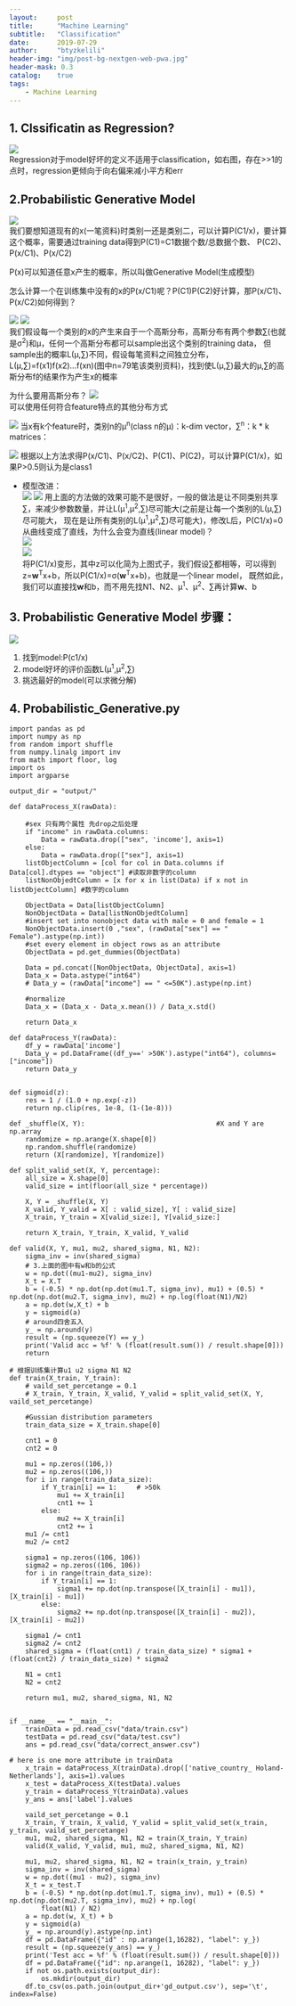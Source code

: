 ```yaml
---
layout:     post
title:      "Machine Learning"
subtitle:   "Classification"
date:       2019-07-29
author:     "btyzkelili"
header-img: "img/post-bg-nextgen-web-pwa.jpg"
header-mask: 0.3
catalog:    true
tags:
    - Machine Learning
---  
```

## 1. Clssificatin as Regression?
![](/img/lhy_ml/c-1.png)  
Regression对于model好坏的定义不适用于classification，如右图，存在>>1的点时，regression更倾向于向右偏来减小平方和err  

## 2.Probabilistic Generative Model
![](/img/lhy_ml/c-2.png)  
我们要想知道现有的x(一笔资料)时类别一还是类别二，可以计算P(C1/x)，要计算这个概率，需要通过training data得到P(C1)=C1数据个数/总数据个数、
P(C2)、P(x/C1)、P(x/C2)  

P(x)可以知道任意x产生的概率，所以叫做Generative Model(生成模型)  

怎么计算一个在训练集中没有的x的P(x/C1)呢？P(C1)P(C2)好计算，那P(x/C1)、P(x/C2)如何得到？

![](/img/lhy_ml/c-3.png)  ![](/img/lhy_ml/c-4.png)  
我们假设每一个类别的x的产生来自于一个高斯分布，高斯分布有两个参数∑(也就是σ<sup>2</sup>)和μ，任何一个高斯分布都可以sample出这个类别的training data，
但sample出的概率L(μ,∑)不同，假设每笔资料之间独立分布，L(μ,∑)=f(x1)f(x2)...f(xn)(图中n=79笔该类别资料)，找到使L(μ,∑)最大的μ,∑的高斯分布f的结果作为产生x的概率

为什么要用高斯分布？
![](/img/lhy_ml/c-10.png)  
可以使用任何符合feature特点的其他分布方式

![](/img/lhy_ml/c-5.png) 
当x有k个feature时，类别n的μ<sup>n</sup>(class n的μ)：k-dim vector，∑<sup>n</sup>：k * k matrices：

![](/img/lhy_ml/c-6.png) 
根据以上方法求得P(x/C1)、P(x/C2)、P(C1)、P(C2)，可以计算P(C1/x)，如果P>0.5则认为是class1

* 模型改进：  
![](/img/lhy_ml/c-7.png) 
![](/img/lhy_ml/c-8.png) 
用上面的方法做的效果可能不是很好，一般的做法是让不同类别共享∑，来减少参数数量，并让L(μ<sup>1</sup>,μ<sup>2</sup>,∑)尽可能大(之前是让每一个类别的L(μ,∑)尽可能大，
现在是让所有类别的L(μ<sup>1</sup>,μ<sup>2</sup>,∑)尽可能大)，修改L后，P(C1/x)=0从曲线变成了直线，为什么会变为直线(linear model)？  
![](/img/lhy_ml/c-11.png)  
![](/img/lhy_ml/c-12.png)  
将P(C1/x)变形，其中z可以化简为上图式子，我们假设∑都相等，可以得到z=**w**<sup>T</sup>x+b，所以P(C1/x)=σ(**w**<sup>T</sup>x+b)，也就是一个linear model，
既然如此，我们可以直接找**w**和b，而不用先找N1、N2、μ<sup>1</sup>、μ<sup>2</sup>、∑再计算**w**、b

## 3. Probabilistic Generative Model 步骤：  
![](/img/lhy_ml/c-9.png) 
1. 找到model:P(c1/x)
2. model好坏的评价函数L(μ<sup>1</sup>,μ<sup>2</sup>,∑)
3. 挑选最好的model(可以求微分解)

## 4. Probabilistic_Generative.py
```python3
import pandas as pd
import numpy as np
from random import shuffle
from numpy.linalg import inv
from math import floor, log
import os
import argparse

output_dir = "output/"

def dataProcess_X(rawData):

    #sex 只有两个属性 先drop之后处理
    if "income" in rawData.columns:
        Data = rawData.drop(["sex", 'income'], axis=1)
    else:
        Data = rawData.drop(["sex"], axis=1)
    listObjectColumn = [col for col in Data.columns if Data[col].dtypes == "object"] #读取非数字的column
    listNonObjedtColumn = [x for x in list(Data) if x not in listObjectColumn] #数字的column

    ObjectData = Data[listObjectColumn]
    NonObjectData = Data[listNonObjedtColumn]
    #insert set into nonobject data with male = 0 and female = 1
    NonObjectData.insert(0 ,"sex", (rawData["sex"] == " Female").astype(np.int))
    #set every element in object rows as an attribute
    ObjectData = pd.get_dummies(ObjectData)

    Data = pd.concat([NonObjectData, ObjectData], axis=1)
    Data_x = Data.astype("int64")
    # Data_y = (rawData["income"] == " <=50K").astype(np.int)

    #normalize
    Data_x = (Data_x - Data_x.mean()) / Data_x.std()

    return Data_x

def dataProcess_Y(rawData):
    df_y = rawData['income']
    Data_y = pd.DataFrame((df_y==' >50K').astype("int64"), columns=["income"])
    return Data_y


def sigmoid(z):
    res = 1 / (1.0 + np.exp(-z))
    return np.clip(res, 1e-8, (1-(1e-8)))

def _shuffle(X, Y):                                 #X and Y are np.array
    randomize = np.arange(X.shape[0])
    np.random.shuffle(randomize)
    return (X[randomize], Y[randomize])

def split_valid_set(X, Y, percentage):
    all_size = X.shape[0]
    valid_size = int(floor(all_size * percentage))

    X, Y = _shuffle(X, Y)
    X_valid, Y_valid = X[ : valid_size], Y[ : valid_size]
    X_train, Y_train = X[valid_size:], Y[valid_size:]

    return X_train, Y_train, X_valid, Y_valid

def valid(X, Y, mu1, mu2, shared_sigma, N1, N2):
    sigma_inv = inv(shared_sigma)
    # 3.上面的图中有w和b的公式
    w = np.dot((mu1-mu2), sigma_inv)
    X_t = X.T
    b = (-0.5) * np.dot(np.dot(mu1.T, sigma_inv), mu1) + (0.5) * np.dot(np.dot(mu2.T, sigma_inv), mu2) + np.log(float(N1)/N2)
    a = np.dot(w,X_t) + b
    y = sigmoid(a)
    # around四舍五入
    y_ = np.around(y)
    result = (np.squeeze(Y) == y_)
    print('Valid acc = %f' % (float(result.sum()) / result.shape[0]))
    return

# 根据训练集计算u1 u2 sigma N1 N2
def train(X_train, Y_train):
    # vaild_set_percetange = 0.1
    # X_train, Y_train, X_valid, Y_valid = split_valid_set(X, Y, vaild_set_percetange)

    #Gussian distribution parameters
    train_data_size = X_train.shape[0]

    cnt1 = 0
    cnt2 = 0

    mu1 = np.zeros((106,))
    mu2 = np.zeros((106,))
    for i in range(train_data_size):
        if Y_train[i] == 1:     # >50k
            mu1 += X_train[i]
            cnt1 += 1
        else:
            mu2 += X_train[i]
            cnt2 += 1
    mu1 /= cnt1
    mu2 /= cnt2

    sigma1 = np.zeros((106, 106))
    sigma2 = np.zeros((106, 106))
    for i in range(train_data_size):
        if Y_train[i] == 1:
            sigma1 += np.dot(np.transpose([X_train[i] - mu1]), [X_train[i] - mu1])
        else:
            sigma2 += np.dot(np.transpose([X_train[i] - mu2]), [X_train[i] - mu2])

    sigma1 /= cnt1
    sigma2 /= cnt2
    shared_sigma = (float(cnt1) / train_data_size) * sigma1 + (float(cnt2) / train_data_size) * sigma2

    N1 = cnt1
    N2 = cnt2

    return mu1, mu2, shared_sigma, N1, N2


if __name__ == "__main__":
    trainData = pd.read_csv("data/train.csv")
    testData = pd.read_csv("data/test.csv")
    ans = pd.read_csv("data/correct_answer.csv")

# here is one more attribute in trainData
    x_train = dataProcess_X(trainData).drop(['native_country_ Holand-Netherlands'], axis=1).values
    x_test = dataProcess_X(testData).values
    y_train = dataProcess_Y(trainData).values
    y_ans = ans['label'].values

    vaild_set_percetange = 0.1
    X_train, Y_train, X_valid, Y_valid = split_valid_set(x_train, y_train, vaild_set_percetange)
    mu1, mu2, shared_sigma, N1, N2 = train(X_train, Y_train)
    valid(X_valid, Y_valid, mu1, mu2, shared_sigma, N1, N2)

    mu1, mu2, shared_sigma, N1, N2 = train(x_train, y_train)
    sigma_inv = inv(shared_sigma)
    w = np.dot((mu1 - mu2), sigma_inv)
    X_t = x_test.T
    b = (-0.5) * np.dot(np.dot(mu1.T, sigma_inv), mu1) + (0.5) * np.dot(np.dot(mu2.T, sigma_inv), mu2) + np.log(
        float(N1) / N2)
    a = np.dot(w, X_t) + b
    y = sigmoid(a)
    y_ = np.around(y).astype(np.int)
    df = pd.DataFrame({"id" : np.arange(1,16282), "label": y_})
    result = (np.squeeze(y_ans) == y_)
    print('Test acc = %f' % (float(result.sum()) / result.shape[0]))
    df = pd.DataFrame({"id": np.arange(1, 16282), "label": y_})
    if not os.path.exists(output_dir):
        os.mkdir(output_dir)
    df.to_csv(os.path.join(output_dir+'gd_output.csv'), sep='\t', index=False)

```

